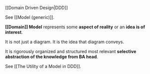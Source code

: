 [[Domain Driven Design|DDD]]

See [[Model (generic)]].

**[[Domain]] Model**  represents some **aspect of reality** or an **idea is of interest**.

It is not just a diagram. It is the idea that diagram conveys.

It is rigorously organized and structured most relevant **selective abstraction of the knowledge from BA head**.

See [[The Utility of a Model in DDD]].

